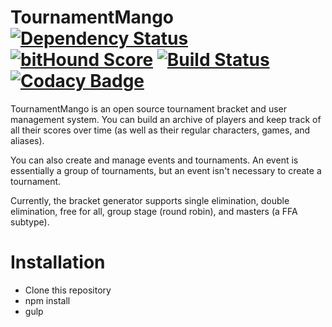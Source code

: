 # TournamentMango [![Dependency Status](https://gemnasium.com/seiyria/tournamentmango.svg)](https://gemnasium.com/seiyria/tournamentmango) [![bitHound Score](https://www.bithound.io/github/seiyria/tournamentmango/badges/score.svg)](https://www.bithound.io/github/seiyria/tournamentmango) [![Build Status](https://travis-ci.org/seiyria/tournamentmango.svg)](https://travis-ci.org/seiyria/tournamentmango) [![Codacy Badge](https://api.codacy.com/project/badge/895044758aa34b70a6f4c5c3436e6a8c)](https://www.codacy.com/app/seiyria/tournamentmango)

TournamentMango is an open source tournament bracket and user management system. You can build an archive of players and keep track of all their scores over time (as well as their regular characters, games, and aliases).

You can also create and manage events and tournaments. An event is essentially a group of tournaments, but an event isn't necessary to create a tournament.

Currently, the bracket generator supports single elimination, double elimination, free for all, group stage (round robin), and masters (a FFA subtype).

# Installation 

* Clone this repository
* npm install
* gulp

